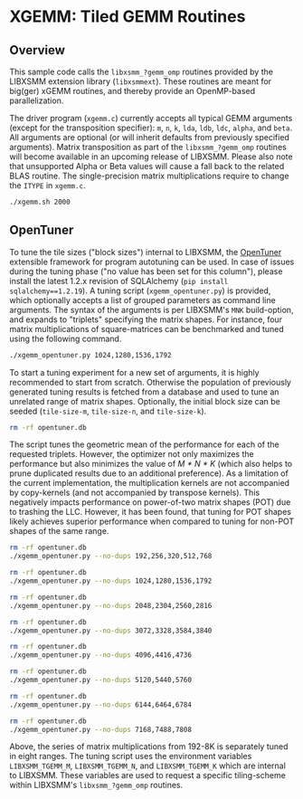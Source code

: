 # XGEMM: Tiled GEMM Routines

## Overview

This sample code calls the `libxsmm_?gemm_omp` routines provided by the LIBXSMM extension library (`libxsmmext`). These routines are meant for big(ger) xGEMM routines, and thereby provide an OpenMP-based parallelization.

The driver program (`xgemm.c`) currently accepts all typical GEMM arguments (except for the transposition specifier): `m`, `n`, `k`, `lda`, `ldb`, `ldc`, `alpha`, and `beta`. All arguments are optional (or will inherit defaults from previously specified arguments). Matrix transposition as part of the `libxsmm_?gemm_omp` routines will become available in an upcoming release of LIBXSMM. Please also note that unsupported Alpha or Beta values will cause a fall back to the related BLAS routine. The single-precision matrix multiplications require to change the `ITYPE` in `xgemm.c`.

```bash
./xgemm.sh 2000
```

## OpenTuner

To tune the tile sizes ("block sizes") internal to LIBXSMM, the [OpenTuner](http://opentuner.org/) extensible framework for program autotuning can be used. In case of issues during the tuning phase ("no value has been set for this column"), please install the latest 1.2.x revision of SQLAlchemy (`pip install sqlalchemy==1.2.19`). A tuning script (`xgemm_opentuner.py`) is provided, which optionally accepts a list of grouped parameters as command line arguments. The syntax of the arguments is per LIBXSMM's `MNK` build-option, and expands to "triplets" specifying the matrix shapes. For instance, four matrix multiplications of square-matrices can be benchmarked and tuned using the following command.

```bash
./xgemm_opentuner.py 1024,1280,1536,1792
```

To start a tuning experiment for a new set of arguments, it is highly recommended to start from scratch. Otherwise the population of previously generated tuning results is fetched from a database and used to tune an unrelated range of matrix shapes. Optionally, the initial block size can be seeded (`tile-size-m`, `tile-size-n`, and `tile-size-k`).

```bash
rm -rf opentuner.db
```

The script tunes the geometric mean of the performance for each of the requested triplets. However, the optimizer not only maximizes the performance but also minimizes the value of *M&#160;\*&#160;N&#160;\*&#160;K* (which also helps to prune duplicated results due to an additional preference). As a limitation of the current implementation, the multiplication kernels are not accompanied by copy-kernels (and not accompanied by transpose kernels). This negatively impacts performance on power-of-two matrix shapes (POT) due to trashing the LLC. However, it has been found, that tuning for POT shapes likely achieves superior performance when compared to tuning for non-POT shapes of the same range.

```bash
rm -rf opentuner.db
./xgemm_opentuner.py --no-dups 192,256,320,512,768

rm -rf opentuner.db
./xgemm_opentuner.py --no-dups 1024,1280,1536,1792

rm -rf opentuner.db
./xgemm_opentuner.py --no-dups 2048,2304,2560,2816

rm -rf opentuner.db
./xgemm_opentuner.py --no-dups 3072,3328,3584,3840

rm -rf opentuner.db
./xgemm_opentuner.py --no-dups 4096,4416,4736

rm -rf opentuner.db
./xgemm_opentuner.py --no-dups 5120,5440,5760

rm -rf opentuner.db
./xgemm_opentuner.py --no-dups 6144,6464,6784

rm -rf opentuner.db
./xgemm_opentuner.py --no-dups 7168,7488,7808
```

Above, the series of matrix multiplications from 192-8K is separately tuned in eight ranges. The tuning script uses the environment variables `LIBXSMM_TGEMM_M`, `LIBXSMM_TGEMM_N`, and `LIBXSMM_TGEMM_K` which are internal to LIBXSMM. These variables are used to request a specific tiling-scheme within LIBXSMM's `libxsmm_?gemm_omp` routines.

